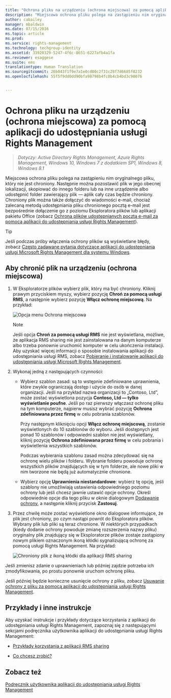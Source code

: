 ```yaml
---
title: "Ochrona pliku na urządzeniu (ochrona miejscowa) za pomocą aplikacji do udostępniania usługi Rights Management | Azure RMS"
description: "Miejscowa ochrona pliku polega na zastąpieniu nim oryginalnego pliku, który nie jest chroniony. Następnie można pozostawić plik w jego obecnej lokalizacji, skopiować do innego folderu lub na inne urządzenie albo udostępnić folder zawierający plik — aplik cały czas będzie chroniony. Chroniony plik można także dołączyć do wiadomości e-mail, chociaż zalecaną metodą udostępniania pliku chronionego za pośrednictwem poczty e-mail jest bezpośrednie dołączenie go z poziomu Eksploratora plików lub aplikacji pakietu Office."
author: cabailey
manager: mbaldwin
ms.date: 07/15/2016
ms.topic: article
ms.prod: 
ms.service: rights-management
ms.technology: techgroup-identity
ms.assetid: 33920329-5247-4f6c-8651-6227afb4a1fa
ms.reviewer: esaggese
ms.suite: ems
translationtype: Human Translation
ms.sourcegitcommit: 26b043f1f9e7a1e0cd00c2f31c28f7d6685f0232
ms.openlocfilehash: 55f5f9dd0dd90bfa98798b4fc0b4cb4bd3c90076


---
```


# Ochrona pliku na urządzeniu (ochrona miejscowa) za pomocą aplikacji do udostępniania usługi Rights Management

>*Dotyczy: Active Directory Rights Management, Azure Rights Management, Windows 10, Windows 7 z dodatkiem SP1, Windows 8, Windows 8.1*

Miejscowa ochrona pliku polega na zastąpieniu nim oryginalnego pliku, który nie jest chroniony. Następnie można pozostawić plik w jego obecnej lokalizacji, skopiować do innego folderu lub na inne urządzenie albo udostępnić folder zawierający plik — aplik cały czas będzie chroniony. Chroniony plik można także dołączyć do wiadomości e-mail, chociaż zalecaną metodą udostępniania pliku chronionego pocztą e-mail jest bezpośrednie dołączenie go z poziomu Eksploratora plików lub aplikacji pakietu Office (zobacz [Ochrona plików udostępnianych pocztą e-mail za pomocą aplikacji do udostępniania usługi Rights Management](sharing-app-protect-by-email.md)).

> [!TIP]
> Jeśli podczas próby włączenia ochrony plików są wyświetlane błędy, zobacz [Często zadawane pytania dotyczące aplikacji do udostępniania usługi Microsoft Rights Management dla systemu Windows](http://go.microsoft.com/fwlink/?LinkId=303971).

## Aby chronić plik na urządzeniu (ochrona miejscowa)

1.  W Eksploratorze plików wybierz plik, który ma być chroniony. Kliknij prawym przyciskiem myszy, wybierz pozycję **Chroń za pomocą usługi RMS**, a następnie wybierz pozycję **Włącz ochronę miejscową**. Na przykład:

    ![Opcja menu Ochrona miejscowa](../media/ADRMS_MSRMSApp_SP_CompanyDefined.png)

    > [!NOTE]
    > Jeśli opcja **Chroń za pomocą usługi RMS** nie jest wyświetlana, możliwe, że aplikacja RMS sharing nie jest zainstalowana na danym komputerze albo trzeba ponownie uruchomić komputer w celu ukończenia instalacji. Aby uzyskać więcej informacji o sposobie instalowania aplikacji do udostępniania usługi RMS, zobacz [Pobieranie i instalowanie aplikacji do udostępniania usługi Microsoft Rights Management](install-sharing-app.md).

2.  Wykonaj jedną z następujących czynności:

    -   Wybierz szablon zasad: są to wstępnie zdefiniowane uprawnienia, które zwykle ograniczają dostęp i użycie do osób w danej organizacji. Jeśli na przykład nazwa organizacji to „Contoso, Ltd”, może zostać wyświetlona pozycja **Contoso, Ltd — tylko wyświetlanie poufne**. Jeśli po raz pierwszy włączasz ochronę pliku na tym komputerze, najpierw musisz wybrać pozycję **Ochrona zdefiniowana przez firmę** w celu pobrania szablonów.

        Przy następnym kliknięciu opcji **Włącz ochronę miejscową**, zostanie wyświetlonych do 10 szablonów do wyboru. Jeśli dostępnych jest ponad 10 szablonów i odpowiedni szablon nie jest wyświetlany, kliknij pozycję **Ochrona zdefiniowana przez firmę** w celu pobrania i wyświetlenia wszystkich szablonów.

        Podczas wybierania szablonu zasad można zdecydować się na ochronę wielu plików i folderu. Wybranie folderu powoduje ochronę wszystkich plików znajdujących się w tym folderze, ale nowe pliki w nim tworzone nie będą już automatycznie chronione.

    -   Wybierz opcję **Uprawnienia niestandardowe**: wybierz tę opcję, jeśli szablony nie umożliwiają ustawienia odpowiedniego poziomu ochrony lub jeśli chcesz jawnie ustawić opcje ochrony. Określ odpowiednie opcje dla tego pliku w oknie dialogowym [Dodawanie ochrony](sharing-app-dialog-box.md), a następnie kliknij przycisk **Zastosuj**.

3.  Przez chwilę może zostać wyświetlone okno dialogowe informujące, że plik jest chroniony, po czym nastąpi powrót do Eksploratora plików. Wybrany plik lub pliki są teraz chronione. W niektórych przypadkach (kiedy dodanie ochrony powoduje zmianę rozszerzenia nazwy pliku) oryginalny plik znajdujący się w Eksploratorze plików zostaje zastąpiony nowym plikiem oznaczonym ikoną kłódki sygnalizującą ochronę za pomocą usługi Rights Management. Na przykład:

    ![Chroniony plik z ikoną kłódki dla aplikacji RMS sharing](../media/ADRMS_MSRMSApp_Pfile.png)

Jeśli zmienisz zdanie o uprawnieniach lub później zajdzie potrzeba ich zmodyfikowania, po prostu ponownie uruchom ochronę pliku.

Jeśli później będzie konieczne usunięcie ochrony z pliku, zobacz [Usuwanie ochrony z pliku za pomocą aplikacji do udostępniania usługi Rights Management](sharing-app-remove-protection.md).

## Przykłady i inne instrukcje
Aby uzyskać instrukcje i przykłady dotyczące korzystania z aplikacji do udostępniania usługi Rights Management, zapoznaj się z następującymi sekcjami podręcznika użytkownika aplikacji do udostępniania usługi Rights Management:

-   [Przykłady korzystania z aplikacji RMS sharing](sharing-app-user-guide.md#examples-for-using-the-rms-sharing-application)

-   [Co chcesz zrobić?](sharing-app-user-guide.md#what-do-you-want-to-do)

## Zobacz też
[Podręcznik użytkownika aplikacji do udostępniania usługi Rights Management](sharing-app-user-guide.md)



<!--HONumber=Aug16_HO4-->


